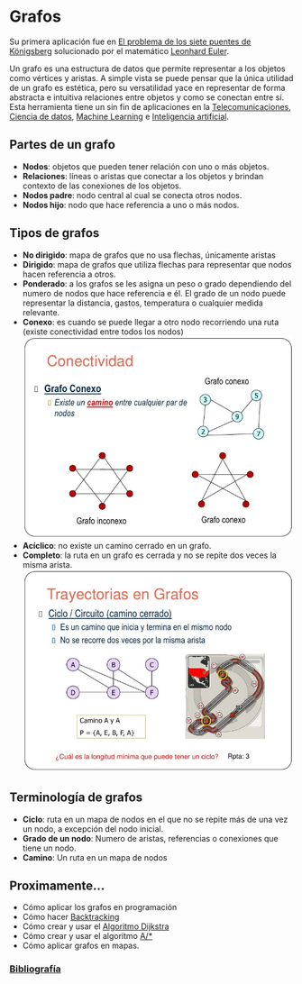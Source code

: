 # Grafos

Su primera aplicación fue en [El problema de los siete puentes de Königsberg](Anexos/El_problema_de_los_siete_puentes_de_Königsberg.md) solucionado por el matemático [Leonhard Euler](Mencion/Leonhard_Euler.md).

Un grafo es una estructura de datos que permite representar a los objetos como vértices y aristas. A simple vista se puede pensar que la única utilidad de un grafo es estética, pero su versatilidad yace en representar de forma abstracta e intuitiva relaciones entre objetos y como se conectan entre sí. Esta herramienta tiene un sin fin de aplicaciones en la [Telecomunicaciones](Anexos/Telecomunicaciones.md), [Ciencia de datos](Anexos/Ciencia_de_datos.md), [Machine Learning](Anexos/Machine_Learning.md) e [Inteligencia artificial](Anexos/Inteligencia_artificial.md).

## Partes de un grafo

- **Nodos**: objetos que pueden tener relación con uno o más objetos.
- **Relaciones**: líneas o aristas que conectar a los objetos y brindan contexto de las conexiones de los objetos.
- **Nodos padre**: nodo central al cual se conecta otros nodos.
- **Nodos hijo**: nodo que hace referencia a uno o más nodos.

## Tipos de grafos

- **No dirigido**: mapa de grafos que no usa flechas, únicamente aristas
- **Dirigido**: mapa de grafos que utiliza flechas para representar que nodos hacen referencia a otros.
- **Ponderado**: a los grafos se les asigna un peso o grado dependiendo del numero de nodos que hace referencia e él. El grado de un nodo puede representar la distancia, gastos, temperatura o cualquier medida relevante.
- **Conexo**: es cuando se puede llegar a otro nodo recorriendo una ruta (existe conectividad entre todos los nodos)
  ![Grafo conexo](conexo.png)
- **Acíclico**: no existe un camino cerrado en un grafo.
- **Completo**: la ruta en un grafo es cerrada y no se repite dos veces la misma arista.
  ![Grafo completo](completo.png)

## Terminología de grafos

- **Ciclo**: ruta en un mapa de nodos en el que no se repite más de una vez un nodo, a excepción del nodo inicial.
- **Grado de un nodo**: Numero de aristas, referencias o conexiones que tiene un nodo.
- **Camino**: Un ruta en un mapa de nodos

## Proximamente...

- Cómo aplicar los grafos en programación
- Cómo hacer [Backtracking](Algoritmos/Backtracking.md)
- Cómo crear y usar el [Algoritmo Dijkstra](Algoritmos/Dijkstra.md)
- Cómo crear y usar el algoritmo [A/\*](Algoritmos/A✳️.md)
- Cómo aplicar grafos en mapas.

### [Bibliografía](Bibliografía/Bibliografía.md)
